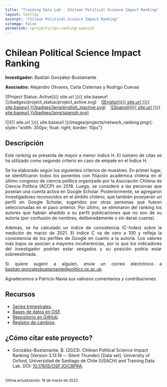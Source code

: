 ```yaml
---
title: "Training Data Lab - Chilean Political Science Impact Ranking"
layout: textlay
excerpt: "Chilean Political Science Impact Ranking"
sitemap: false
permalink: /projects/cps-ranking-spanish
---
```


# Chilean Political Science Impact Ranking

**Investigador:** Bastián González-Bustamante

**Asociados:** Alejandro Olivares, Carla Cisternas y Rodrigo Cuevas

![Project Status: Active]({{ site.url }}{{ site.baseurl }}/badges/project_status/project_active.svg) &nbsp;&nbsp; [![English]({{ site.url }}{{ site.baseurl }}/badges/lang/english_inactive.svg)](https://training-datalab.com/projects/cps-ranking) &nbsp;&nbsp; [![Spanish]({{ site.url }}{{ site.baseurl }}/badges/lang/spanish.svg)](https://training-datalab.com/projects/cps-ranking-spanish)

![]({{ site.url }}{{ site.baseurl }}/images/projects/network_ranking.png){: style="width: 350px; float: right; border: 10px"}

## Descripción

<p align="justify">Este ranking se presenta de mayor a menor índice H. El número de citas se ha utilizado como segundo criterio en caso de empate en el Índice H.</p>

<p align="justify">Se ha elaborado según los siguientes criterios de muestreo. En primer lugar, se identificaron todos los ponentes con filiación académica chilena en el último congreso de ciencia política organizado por la Asociación Chilena de Ciencia Política (ACCP) en 2018. Luego, se consideró a las personas que poseían una cuenta activa en Google Scholar. Posteriormente, se agregaron investigadores reconocidos en el ámbito chileno, que también poseyeran un perfil en Google Scholar, sugeridos por otras personas que fueron seleccionadas en el paso anterior. Por último, se eliminaron del ranking los autores que habían añadido a su perfil publicaciones que no son de su autoría (por confusión de nombres, deliberadamente o sin darse cuenta).</p>

<p align="justify">Además, se ha calculado un índice de consistencia (C-Index) sobre la medición de marzo de 2021. El índice C va de cero a 100 y refleja la consistencia de los perfiles de Google en cuanto a la autoría. Los valores más bajos se asocian a mayores incoherencias, por lo que los indicadores del investigador podrían estar sesgados y su posición podría estar sobreestimada.</p>

<p align="justify">Si quiere sugerir a alguien, envíe un correo electrónico a <a href="mailto:bastian.gonzalezbustamante@politics.ox.ac.uk">bastian.gonzalezbustamante@politics.ox.ac.uk</a>.</p>

<p align="justify">Agradecemos a Patricio Navia sus valiosos comentarios y contribuciones.</p>

## Recursos

- <a href="https://bgonzalezbustamante.com/cps-ranking/" target="_blank">Series trimestrales</a>.
- <a href="http://doi.org/10.17605/OSF.IO/C8PRA" target="_blank">Bases de datos en OSF</a>.
- <a href="https://github.com/bgonzalezbustamante/CPS-Ranking" target="_blank">Repositorio en GitHub</a>.
- <a href="https://github.com/bgonzalezbustamante/CPS-Ranking/blob/master/CHANGELOG.md" target="_blank">Registro de cambios</a>.

## ¿Cómo citar este proyecto?

- González-Bustamante, B. (2023). Chilean Political Science Impact Ranking (Version 3.13.18 -- Silent Thunder) [Data set]. University of Oxford, Universidad de Santiago de Chile (USACH) and Training Data Lab. DOI: <a href="http://doi.org/10.17605/OSF.IO/C8PRA" target="_blank">10.17605/OSF.IO/C8PRA</a>.

<br />
<small>Última actualización: 18 de marzo de 2023.</small>
